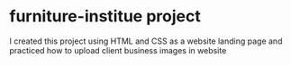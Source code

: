 # furniture-institue project 
 I created this project using HTML and CSS as a website landing page and practiced how to upload client business images in website

